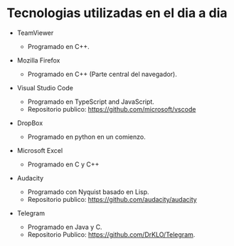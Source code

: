 # Tecnologias utilizadas en el dia a dia
* TeamViewer 
  * Programado en C++.
  
* Mozilla Firefox 
  *  Programado en C++ (Parte central del navegador).
  
* Visual Studio Code 
  * Programado en TypeScript and JavaScript.
  * Repositorio publico: https://github.com/microsoft/vscode
  
* DropBox 
  * Programado en python en un comienzo. 
  
* Microsoft Excel 
  * Programado en C y C++
  
* Audacity
  * Programado con Nyquist basado en Lisp. 
  * Repositorio publico: https://github.com/audacity/audacity
  
* Telegram 
  * Programado en Java y C.
  * Repositorio Publico: https://github.com/DrKLO/Telegram.
